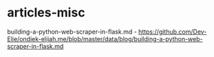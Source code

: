 # articles-misc

building-a-python-web-scraper-in-flask.md - https://github.com/Dev-Elie/ondiek-elijah.me/blob/master/data/blog/building-a-python-web-scraper-in-flask.md
